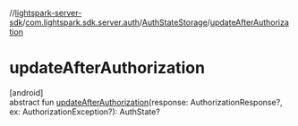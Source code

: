 //[lightspark-server-sdk](../../../index.md)/[com.lightspark.sdk.server.auth](../index.md)/[AuthStateStorage](index.md)/[updateAfterAuthorization](update-after-authorization.md)

# updateAfterAuthorization

[android]\
abstract fun [updateAfterAuthorization](update-after-authorization.md)(response: AuthorizationResponse?, ex: AuthorizationException?): AuthState?
